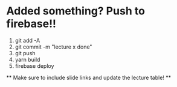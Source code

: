 

# Added something? Push to firebase!!
1. git add -A
2. git commit -m "lecture x done"
3. git push
4. yarn build
5. firebase deploy

** Make sure to include slide links and update the lecture table! **